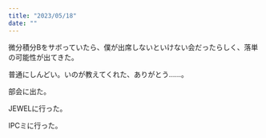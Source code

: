 ```yaml
---
title: "2023/05/18"
date: ""
---
```


微分積分Bをサボっていたら、僕が出席しないといけない会だったらしく、落単の可能性が出てきた。

普通にしんどい。いのが教えてくれた、ありがとう……。

部会に出た。

JEWELに行った。

IPCミに行った。
